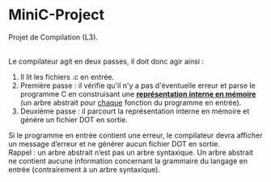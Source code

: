 # MiniC-Project
Projet de Compilation (L3).  
<br />

Le compilateur agit en deux passes, il doit donc agir ainsi :  
1. Il lit les fichiers .c en entrée.  
2. Première passe : il vérifie qu'il n'y a pas d'éventuelle erreur et parse le programme C en construisant une **<ins>représentation interne en mémoire<ins/>** (un arbre abstrait pour <ins>chaque</ins> fonction du programme en entrée).  
3. Deuxième passe : il parcourt la représentation interne en mémoire et génère un fichier DOT en sortie.  

Si le programme en entrée contient une erreur, le compilateur devra afficher un message d’erreur et ne générer aucun fichier DOT en sortie.  
Rappel : un arbre abstrait n’est pas un arbre syntaxique. Un arbre abstrait ne contient aucune information concernant la grammaire du langage en entrée (contrairement à un arbre syntaxique).  
